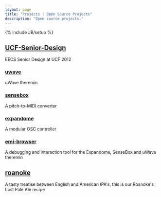 ```yaml
---
layout: page
title: "Projects | Open Source Projects"
description: "Open source projects."
---
```

{% include JB/setup %}
<div id="projects">
<h2><a href="https://github.com/antivapor/UCF-Senior-Design">UCF-Senior-Design</a></h2>
<p>EECS Senior Design at UCF 2012</p>
<h3><a href="https://github.com/antivapor/uwave">uwave</a></h3>
<p>uWave theremin</p>
<h3><a href="https://github.com/antivapor/sensebox">sensebox</a></h3>
<p>A pitch-to-MIDI converter</p>
<h3><a href="https://github.com/antivapor/expandome">expandome</a></h3>
<p>A modular OSC controller</p>
<h3><a href="https://github.com/antivapor/emi-browser">emi-browser</a></h3>
<p>A debugging and interaction tool for the Expandome, SenseBox and uWave theremin</p>
<h2><a href="https://github.com/antivapor/roanoke">roanoke</a></h2>
<p>A tasty treatise between English and American IPA's, this is our Roanoke's Lost Pale Ale recipe</p>
</div>
